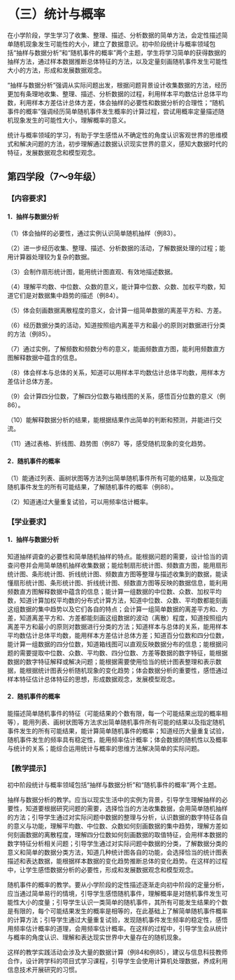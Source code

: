 # （三）统计与概率

在小学阶段，学生学习了收集、整理、描述、分析数据的简单方法，会定性描述简单随机现象发生可能性的大小，建立了数据意识。初中阶段统计与概率领域包括“抽样与数据分析”和“随机事件的概率”两个主题，学生将学习简单的获得数据的抽样方法，通过样本数据推断总体特征的方法，以及定量刻画随机事件发生可能性大小的方法，形成和发展数据观念。

“抽样与数据分析”强调从实际问题出发，根据问题背景设计收集数据的方法，经历更加有条理地收集、整理、描述、分析数据的过程，利用样本平均数估计总体平均数，利用样本方差估计总体方差，体会抽样的必要性和数据分析的合理性；“随机事件的概率”强调经历简单随机事件发生概率的计算过程，尝试用概率定量描述随机现象发生的可能性大小，理解概率的意义。

统计与概率领域的学习，有助于学生感悟从不确定性的角度认识客观世界的思维模式和解决问题的方法，初步理解通过数据认识现实世界的意义，感知大数据时代的特征，发展数据观念和模型观念。

## 第四学段（7～9年级）

### 【内容要求】

#### 1．抽样与数据分析

（1）体会抽样的必要性，通过实例认识简单随机抽样（例83）。

（2）进一步经历收集、整理、描述、分析数据的活动，了解数据处理的过程；能用计算器处理较为复杂的数据。

（3）会制作扇形统计图，能用统计图直观、有效地描述数据。

（4）理解平均数、中位数、众数的意义，能计算中位数、众数、加权平均数，知道它们是对数据集中趋势的描述（例84）。

（5）体会刻画数据离散程度的意义，会计算一组简单数据的离差平方和、方差。

（6）经历数据分类的活动，知道按照组内离差平方和最小的原则对数据进行分类的方法（例85）。

（7）通过实例，了解频数和频数分布的意义，能画频数直方图，能利用频数直方图解释数据中蕴含的信息。

（8）体会样本与总体的关系，知道可以用样本平均数估计总体平均数，用样本方差估计总体方差。

（9）会计算四分位数，了解四分位数与箱线图的关系，感悟百分位数的意义（例86）。

（10）能解释数据分析的结果，能根据结果作出简单的判断和预测，并能进行交流。

（11）通过表格、折线图、趋势图（例87）等，感受随机现象的变化趋势。

#### 2．随机事件的概率

（1）能通过列表、画树状图等方法列出简单随机事件所有可能的结果，以及指定随机事件发生的所有可能结果，了解随机事件的概率（例88）。

（2）知道通过大量重复试验，可以用频率估计概率。

### 【学业要求】

#### 1．抽样与数据分析

知道抽样调查的必要性和简单随机抽样的特点。能根据问题的需要，设计恰当的调查问卷并会用简单随机抽样收集数据；能绘制扇形统计图、频数直方图，能用扇形统计图、条形统计图、折线统计图、频数直方图等整理与描述收集到的数据，能读懂扇形统计图、条形统计图、折线统计图、频数直方图等反映的数据信息，能利用频数直方图解释数据中蕴含的信息；能计算一组数据的中位数、众数、加权平均数，知道计算加权平均数的分布式计算方法，知道中位数、众数、平均数都能刻画这组数据的集中趋势以及它们各自的特点；会计算一组简单数据的离差平方和、方差，知道离差平方和、方差都能刻画这组数据的波动（离散）程度，知道按照组内离差平方和最小的原则对数据进行分类的方法；知道样本与总体的关系，能用样本平均数估计总体平均数，能用样本方差估计总体方差；知道百分位数和四分位数，能计算一组数据的四分位数，知道箱线图可以直观反映数据分布的信息；能根据问题的需要提取中位数、众数、平均数、四分位数、方差等数据的数字特征，能根据数据的数字特征解释或解决问题；能根据需要使用恰当的统计图表整理和表示数据，能根据统计图表分析随机现象的变化趋势；体会数据分析的重要性，感悟通过样本特征估计总体特征的思想，形成数据观念，发展模型观念。

#### 2．随机事件的概率

能描述简单随机事件的特征（可能结果的个数有限，每一个可能结果出现的概率相等），能用列表、画树状图等方法求出简单随机事件所有可能的结果以及指定随机事件发生的所有可能结果，能计算简单随机事件的概率；知道经历大量重复试验，随机事件发生的频率具有稳定性，能用频率估计概率；体会数据的随机性以及概率与统计的关系；能综合运用统计与概率的思维方法解决简单的实际问题。

### 【教学提示】

初中阶段统计与概率领域包括“抽样与数据分析”和“随机事件的概率”两个主题。

抽样与数据分析的教学。应当以现实生活中的实例为背景，引导学生理解抽样的必要性，知道要根据研究问题的需要，选择恰当的方法收集数据，会用简单随机抽样的方法；引导学生通过对实际问题中数据的整理与分析，认识数据的数字特征各自的意义与功能，理解平均数、中位数、众数如何刻画数据的集中趋势，理解方差如何刻画数据的离散程度，理解四分位数如何刻画数据的取值特征，会用样本数据的数字特征分析相关问题；引导学生通过对实际问题中数据的分类，了解数据分类的意义和简单的数据分类方法，知道几种统计图各自的功能，会选择恰当的统计图表描述和表达数据，能根据样本数据的变化趋势推断总体的变化趋势。在这样的过程中，让学生感悟数据分析的必要性，形成和发展数据观念和模型观念。

随机事件的概率的教学。要从小学阶段的定性描述逐渐走向初中阶段的定量分析，应当通过简单易行的情境，引导学生感悟随机事件，理解概率是对随机事件发生可能性大小的度量；引导学生认识一类简单的随机事件，其所有可能发生结果的个数是有限的，每个可能结果发生的概率是相等的，在此基础上了解简单随机事件概率的计算方法；引导学生通过大量重复试验，发现随机事件发生频率的稳定性，感悟用频率估计概率的道理，会用频率估计概率。在这样的过程中，引导学生会从统计与概率的角度认识、理解和表达现实世界中大量存在的随机现象。

这样的教学实践活动会涉及大量的数据计算（例84和例85），建议与信息科技教师合作，设计跨学科的项目式学习课程，引导学生会使用计算机处理数据，养成利用信息技术开展研究的习惯。